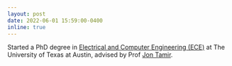 ```yaml
---
layout: post
date: 2022-06-01 15:59:00-0400
inline: true
---
```


Started a PhD degree in [Electrical and Computer Engineering (ECE)](https://www.ece.utexas.edu/) at The University of Texas at Austin, advised by Prof <a href="https://users.ece.utexas.edu/~jtamir/">Jon Tamir</a>.

